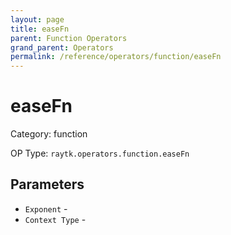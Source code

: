 ```yaml
---
layout: page
title: easeFn
parent: Function Operators
grand_parent: Operators
permalink: /reference/operators/function/easeFn
---
```


# easeFn



Category: function

OP Type: `raytk.operators.function.easeFn`

## Parameters

* `Exponent` - 
* `Context Type` -
